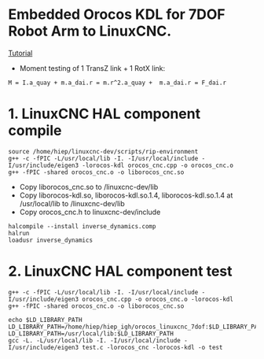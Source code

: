 # Embedded Orocos KDL for 7DOF Robot Arm to LinuxCNC.
[Tutorial](https://docs.google.com/document/d/1HmaCXo7cQKbaq5FXnTHC77tiFhEHRa87daxEM2d-yVU/edit)  

- Moment testing of 1 TransZ link + 1 RotX link:
```
M = I.a_quay + m.a_dai.r = m.r^2.a_quay +  m.a_dai.r = F_dai.r
```

# 1. LinuxCNC HAL component compile
```
source /home/hiep/linuxcnc-dev/scripts/rip-environment
g++ -c -fPIC -L/usr/local/lib -I. -I/usr/local/include -I/usr/include/eigen3 -lorocos-kdl orocos_cnc.cpp -o orocos_cnc.o
g++ -fPIC -shared orocos_cnc.o -o liborocos_cnc.so
```

- Copy liborocos_cnc.so to /linuxcnc-dev/lib
- Copy liborocos-kdl.so, liborocos-kdl.so.1.4, liborocos-kdl.so.1.4 at /usr/local/lib to /linuxcnc-dev/lib
- Copy orocos_cnc.h to linuxcnc-dev/include

```
halcompile --install inverse_dynamics.comp
halrun
loadusr inverse_dynamics
```

# 2. LinuxCNC HAL component test
```
g++ -c -fPIC -L/usr/local/lib -I. -I/usr/local/include -I/usr/include/eigen3 orocos_cnc.cpp -o orocos_cnc.o -lorocos-kdl
g++ -fPIC -shared orocos_cnc.o -o liborocos_cnc.so

echo $LD_LIBRARY_PATH
LD_LIBRARY_PATH=/home/hiep/hiep_igh/orocos_linuxcnc_7dof:$LD_LIBRARY_PATH
LD_LIBRARY_PATH=/usr/local/lib:$LD_LIBRARY_PATH
gcc -L. -L/usr/local/lib -I. -I/usr/local/include -I/usr/include/eigen3 test.c -lorocos_cnc -lorocos-kdl -o test
```
